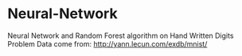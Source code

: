 # Neural-Network
Neural Network and Random Forest algorithm on Hand Written Digits Problem
Data come from: http://yann.lecun.com/exdb/mnist/
